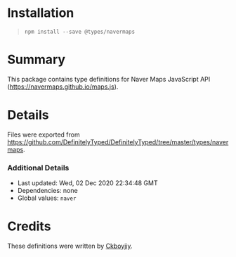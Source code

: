 # Installation
> `npm install --save @types/navermaps`

# Summary
This package contains type definitions for Naver Maps JavaScript API (https://navermaps.github.io/maps.js).

# Details
Files were exported from https://github.com/DefinitelyTyped/DefinitelyTyped/tree/master/types/navermaps.

### Additional Details
 * Last updated: Wed, 02 Dec 2020 22:34:48 GMT
 * Dependencies: none
 * Global values: `naver`

# Credits
These definitions were written by [Ckboyjiy](https://github.com/ckboyjiy).
